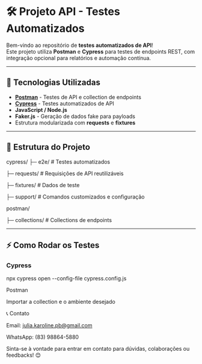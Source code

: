 # 🛠 Projeto API - Testes Automatizados

Bem-vindo ao repositório de **testes automatizados de API**!  
Este projeto utiliza **Postman** e **Cypress** para testes de endpoints REST, com integração opcional para relatórios e automação contínua.

---

## 🚀 Tecnologias Utilizadas

- **[Postman](https://www.postman.com/)** - Testes de API e collection de endpoints  
- **[Cypress](https://www.cypress.io/)** - Testes automatizados de API  
- **JavaScript / Node.js**  
- **Faker.js** - Geração de dados fake para payloads  
- Estrutura modularizada com **requests** e **fixtures**

---

## 📂 Estrutura do Projeto

cypress/
├─ e2e/ # Testes automatizados

├─ requests/ # Requisições de API reutilizáveis

├─ fixtures/ # Dados de teste

├─ support/ # Comandos customizados e configuração

postman/

├─ collections/ # Collections de endpoints


---

## ⚡ Como Rodar os Testes

### Cypress

npx cypress open --config-file cypress.config.js

Postman

Importar a collection e o ambiente desejado

📞 Contato

Email: julia.karoline.pb@gmail.com

WhatsApp: (83) 98864-5880

Sinta-se à vontade para entrar em contato para dúvidas, colaborações ou feedbacks! 😊
